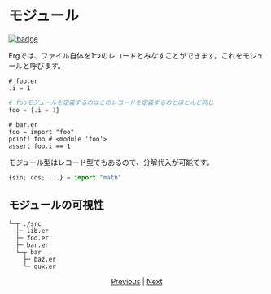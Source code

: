 # モジュール

[![badge](https://img.shields.io/endpoint.svg?url=https%3A%2F%2Fgezf7g7pd5.execute-api.ap-northeast-1.amazonaws.com%2Fdefault%2Fsource_up_to_date%3Fowner%3Derg-lang%26repos%3Derg%26ref%3Dmain%26path%3Ddoc/EN/syntax/24_module.md%26commit_hash%3D06f8edc9e2c0cee34f6396fd7c64ec834ffb5352)](https://gezf7g7pd5.execute-api.ap-northeast-1.amazonaws.com/default/source_up_to_date?owner=erg-lang&repos=erg&ref=main&path=doc/EN/syntax/24_module.md&commit_hash=06f8edc9e2c0cee34f6396fd7c64ec834ffb5352)

Ergでは、ファイル自体を1つのレコードとみなすことができます。これをモジュールと呼びます。

```python: foo.er
# foo.er
.i = 1
```

```python
# fooモジュールを定義するのはこのレコードを定義するのとほとんど同じ
foo = {.i = 1}
```

```python: bar.er
# bar.er
foo = import "foo"
print! foo # <module 'foo'>
assert foo.i == 1
```

モジュール型はレコード型でもあるので、分解代入が可能です。

```python
{sin; cos; ...} = import "math"
```

## モジュールの可視性

```console
└─┬ ./src
  ├─ lib.er
  ├─ foo.er
  ├─ bar.er
  └─┬ bar
    ├─ baz.er
    └─ qux.er
```

<p align='center'>
    <a href='./23_closure.md'>Previous</a> | <a href='./25_object_system.md'>Next</a>
</p>
